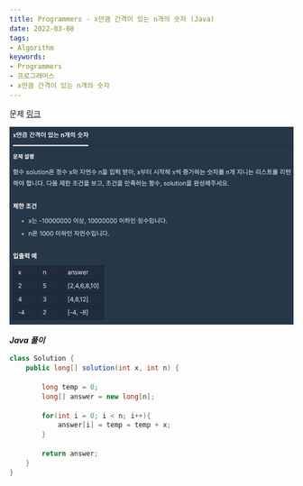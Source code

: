 ```yaml
---
title: Programmers - x만큼 간격이 있는 n개의 숫자 (Java)
date: 2022-03-08
tags:
- Algorithm
keywords:
- Programmers
- 프로그래머스
- x만큼 간격이 있는 n개의 숫자
---
```


문제 [링크](https://school.programmers.co.kr/learn/courses/30/lessons/12954)

![](screenshot.png)

_**Java 풀이**_
```java
class Solution {
    public long[] solution(int x, int n) {
        
        long temp = 0;
        long[] answer = new long[n];
        
        for(int i = 0; i < n; i++){
            answer[i] = temp = temp + x;
        }
        
        return answer;
    }
}
```
